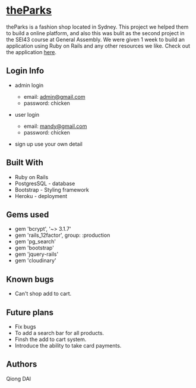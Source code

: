 # [theParks](https://theparks.herokuapp.com/)

theParks is a fashion shop located in Sydney. This project we helped them to build a online platform, and also this was bulit as the second project in the SEI43 course at General Assembly. We were given 1 week to build an application using Ruby on Rails and any other resources we like. Check out the application [here](https://theparks.herokuapp.com/).


## Login Info
- admin login
  - email: admin@gmail.com
  - password: chicken

- user login
  - email: mandy@gmail.com
  - password: chicken

- sign up use your own detail

## Built With

- Ruby on Rails
- PostgresSQL - database
- Bootstrap - Styling framework
- Heroku - deployment


## Gems used

- gem 'bcrypt', '~> 3.1.7'
- gem 'rails_12factor', group: :production
- gem 'pg_search'
- gem 'bootstrap'
- gem 'jquery-rails'
- gem 'cloudinary'

## Known bugs

- Can't shop add to cart.

## Future plans

- Fix bugs
- To add a search bar for all products.
- Finsh the add to cart system.
- Introduce the ability to take card payments.

## Authors

Qiong DAI